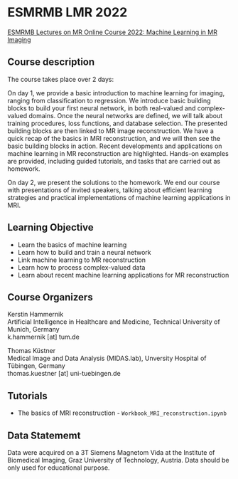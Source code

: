 # ESMRMB LMR 2022
[ESMRMB Lectures on MR Online Course 2022: Machine Learning in MR Imaging](https://www.esmrmb.org/education/lectures-on-mr/)

## Course description

The course takes place over 2 days:

On day 1, we provide a basic introduction to machine learning for imaging, ranging from classification to regression. We introduce basic building blocks to build your first neural network, in both real-valued and complex-valued domains. Once the neural networks are defined, we will talk about training procedures, loss functions, and database selection. The presented building blocks are then linked to MR image reconstruction. We have a quick recap of the basics in MRI reconstruction, and we will then see the basic building blocks in action. Recent developments and applications on machine learning in MR reconstruction are highlighted. Hands-on examples are provided, including guided tutorials, and tasks that are carried out as homework.

On day 2, we present the solutions to the homework. We end our course with presentations of invited speakers, talking about efficient learning strategies and practical implementations of machine learning applications in MRI.

## Learning Objective

- Learn the basics of machine learning
- Learn how to build and train a neural network
- Link machine learning to MR reconstruction
- Learn how to process complex-valued data
- Learn about recent machine learning applications for MR reconstruction

## Course Organizers

Kerstin Hammernik<br/>
Artificial Intelligence in Healthcare and Medicine, Technical University of Munich, Germany<br/>
k.hammernik [at] tum.de

Thomas Küstner<br/>
Medical Image and Data Analysis (MIDAS.lab), Unversity Hospital of Tübingen, Germany<br/>
thomas.kuestner [at] uni-tuebingen.de

## Tutorials

- The basics of MRI reconstruction - `Workbook_MRI_reconstruction.ipynb`

## Data Statememt
Data were acquired on a 3T Siemens Magnetom Vida at the Institute of Biomedical Imaging, Graz University of Technology, Austria. Data should be only used for educational purpose.
